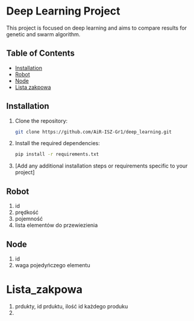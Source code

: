 # Deep Learning Project

This project is focused on deep learning and aims to compare results for genetic and swarm algorithm.

## Table of Contents

- [Installation](#installation)
- [Robot](#Robot)
- [Node](#Node)
- [Lista zakpowa](#Lista_zakpowa)

## Installation

1. Clone the repository:

    ```bash
    git clone https://github.com/AiR-ISZ-Gr1/deep_learning.git
    ```

2. Install the required dependencies:

    ```bash
    pip install -r requirements.txt
    ```

3. [Add any additional installation steps or requirements specific to your project]
## Robot
1. id
2. prędkość 
3. pojemność
4. lista elementów do przewiezienia

## Node
1. id
2. waga pojedyńczego elementu

# Lista_zakpowa
1. prdukty, id prduktu, ilość id każdego produku 
2. 


